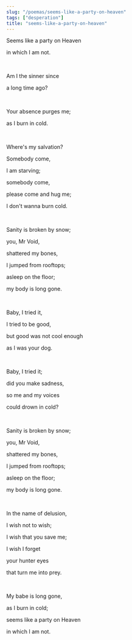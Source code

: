 ```yaml
---
slug: "/poemas/seems-like-a-party-on-heaven"
tags: ["desperation"]
title: "seems-like-a-party-on-heaven"
---
```

Seems like a party on Heaven

in which I am not.

&nbsp;

Am I the sinner since

a long time ago?

&nbsp;

Your absence purges me;

as I burn in cold.

&nbsp;

Where's my salvation?

Somebody come,

I am starving;

somebody come,

please come and hug me;

I don't wanna burn cold.

&nbsp;

Sanity is broken by snow;

you, Mr Void,

shattered my bones,

I jumped from rooftops;

asleep on the floor;

my body is long gone.

&nbsp;

Baby, I tried it,

I tried to be good,

but good was not cool enough

as I was your dog.

&nbsp;

Baby, I tried it;

did you make sadness,

so me and my voices

could drown in cold?

&nbsp;

Sanity is broken by snow;

you, Mr Void,

shattered my bones,

I jumped from rooftops;

asleep on the floor;

my body is long gone.

&nbsp;

In the name of delusion,

I wish not to wish;

I wish that you save me;

I wish I forget

your hunter eyes

that turn me into prey.

&nbsp;

My babe is long gone,

as I burn in cold;

seems like a party on Heaven

in which I am not.